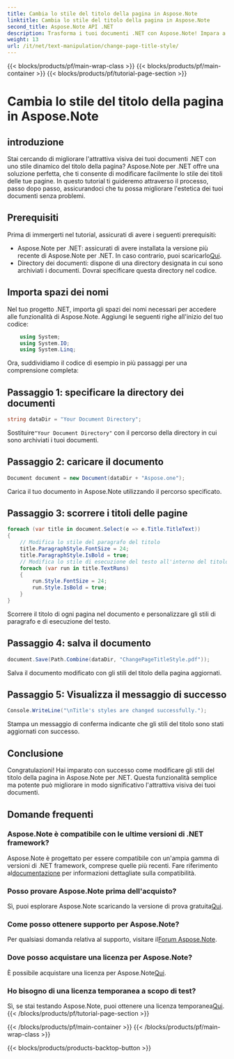 ```yaml
---
title: Cambia lo stile del titolo della pagina in Aspose.Note
linktitle: Cambia lo stile del titolo della pagina in Aspose.Note
second_title: Aspose.Note API .NET
description: Trasforma i tuoi documenti .NET con Aspose.Note! Impara a modificare facilmente gli stili dei titoli delle pagine. Migliora l'estetica in pochi semplici passaggi.
weight: 13
url: /it/net/text-manipulation/change-page-title-style/
---
```


{{< blocks/products/pf/main-wrap-class >}}
{{< blocks/products/pf/main-container >}}
{{< blocks/products/pf/tutorial-page-section >}}

# Cambia lo stile del titolo della pagina in Aspose.Note

## introduzione
Stai cercando di migliorare l'attrattiva visiva dei tuoi documenti .NET con uno stile dinamico del titolo della pagina? Aspose.Note per .NET offre una soluzione perfetta, che ti consente di modificare facilmente lo stile dei titoli delle tue pagine. In questo tutorial ti guideremo attraverso il processo, passo dopo passo, assicurandoci che tu possa migliorare l'estetica dei tuoi documenti senza problemi.
## Prerequisiti
Prima di immergerti nel tutorial, assicurati di avere i seguenti prerequisiti:
-  Aspose.Note per .NET: assicurati di avere installata la versione più recente di Aspose.Note per .NET. In caso contrario, puoi scaricarlo[Qui](https://releases.aspose.com/note/net/).
- Directory dei documenti: dispone di una directory designata in cui sono archiviati i documenti. Dovrai specificare questa directory nel codice.
## Importa spazi dei nomi
Nel tuo progetto .NET, importa gli spazi dei nomi necessari per accedere alle funzionalità di Aspose.Note. Aggiungi le seguenti righe all'inizio del tuo codice:
```csharp
    using System;
    using System.IO;
    using System.Linq;
```
Ora, suddividiamo il codice di esempio in più passaggi per una comprensione completa:
## Passaggio 1: specificare la directory dei documenti
```csharp
string dataDir = "Your Document Directory";
```
 Sostituire`"Your Document Directory"` con il percorso della directory in cui sono archiviati i tuoi documenti.
## Passaggio 2: caricare il documento
```csharp
Document document = new Document(dataDir + "Aspose.one");
```
Carica il tuo documento in Aspose.Note utilizzando il percorso specificato.
## Passaggio 3: scorrere i titoli delle pagine
```csharp
foreach (var title in document.Select(e => e.Title.TitleText))
{
    // Modifica lo stile del paragrafo del titolo
    title.ParagraphStyle.FontSize = 24;
    title.ParagraphStyle.IsBold = true;
    // Modifica lo stile di esecuzione del testo all'interno del titolo
    foreach (var run in title.TextRuns)
    {
        run.Style.FontSize = 24;
        run.Style.IsBold = true;
    }
}
```
Scorrere il titolo di ogni pagina nel documento e personalizzare gli stili di paragrafo e di esecuzione del testo.
## Passaggio 4: salva il documento
```csharp
document.Save(Path.Combine(dataDir, "ChangePageTitleStyle.pdf"));
```
Salva il documento modificato con gli stili del titolo della pagina aggiornati.
## Passaggio 5: Visualizza il messaggio di successo
```csharp
Console.WriteLine("\nTitle's styles are changed successfully.");
```
Stampa un messaggio di conferma indicante che gli stili del titolo sono stati aggiornati con successo.
## Conclusione
Congratulazioni! Hai imparato con successo come modificare gli stili del titolo della pagina in Aspose.Note per .NET. Questa funzionalità semplice ma potente può migliorare in modo significativo l'attrattiva visiva dei tuoi documenti.
## Domande frequenti
### Aspose.Note è compatibile con le ultime versioni di .NET framework?
 Aspose.Note è progettato per essere compatibile con un'ampia gamma di versioni di .NET framework, comprese quelle più recenti. Fare riferimento al[documentazione](https://reference.aspose.com/note/net/) per informazioni dettagliate sulla compatibilità.
### Posso provare Aspose.Note prima dell'acquisto?
 Sì, puoi esplorare Aspose.Note scaricando la versione di prova gratuita[Qui](https://releases.aspose.com/).
### Come posso ottenere supporto per Aspose.Note?
 Per qualsiasi domanda relativa al supporto, visitare il[Forum Aspose.Note](https://forum.aspose.com/c/note/28).
### Dove posso acquistare una licenza per Aspose.Note?
 È possibile acquistare una licenza per Aspose.Note[Qui](https://purchase.aspose.com/buy).
### Ho bisogno di una licenza temporanea a scopo di test?
 Sì, se stai testando Aspose.Note, puoi ottenere una licenza temporanea[Qui](https://purchase.aspose.com/temporary-license/).
{{< /blocks/products/pf/tutorial-page-section >}}

{{< /blocks/products/pf/main-container >}}
{{< /blocks/products/pf/main-wrap-class >}}

{{< blocks/products/products-backtop-button >}}
